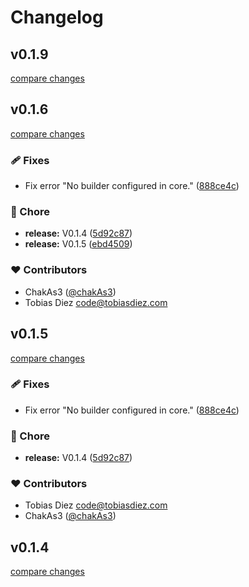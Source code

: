 # Changelog


## v0.1.9

[compare changes](https://github.com/storybook-vue/storybook-nuxt/compare/v0.1.9...v0.1.9)

## v0.1.6

[compare changes](https://github.com/storybook-vue/storybook-nuxt/compare/v0.1.4...v0.1.6)

### 🩹 Fixes

- Fix error "No builder configured in core." ([888ce4c](https://github.com/storybook-vue/storybook-nuxt/commit/888ce4c))

### 🏡 Chore

- **release:** V0.1.4 ([5d92c87](https://github.com/storybook-vue/storybook-nuxt/commit/5d92c87))
- **release:** V0.1.5 ([ebd4509](https://github.com/storybook-vue/storybook-nuxt/commit/ebd4509))

### ❤️ Contributors

- ChakAs3 ([@chakAs3](http://github.com/chakAs3))
- Tobias Diez <code@tobiasdiez.com>

## v0.1.5

[compare changes](https://github.com/storybook-vue/storybook-nuxt/compare/v0.1.4...v0.1.5)

### 🩹 Fixes

- Fix error "No builder configured in core." ([888ce4c](https://github.com/storybook-vue/storybook-nuxt/commit/888ce4c))

### 🏡 Chore

- **release:** V0.1.4 ([5d92c87](https://github.com/storybook-vue/storybook-nuxt/commit/5d92c87))

### ❤️ Contributors

- Tobias Diez <code@tobiasdiez.com>
- ChakAs3 ([@chakAs3](http://github.com/chakAs3))

## v0.1.4

[compare changes](https://github.com/storybook-vue/storybook-nuxt/compare/v0.1.4...v0.1.4)

